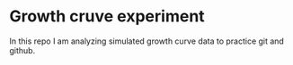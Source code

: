 # Growth cruve experiment

In this repo I am analyzing simulated growth curve data to practice git and github. 
